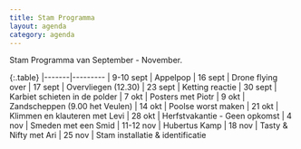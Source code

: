 ```yaml
---
title: Stam Programma
layout: agenda
category: agenda
---
```


Stam Programma van September - November.

{:.table}
|-------|---------
| 9-10 sept | Appelpop
| 16 sept | Drone flying over
| 17 sept | Overvliegen (12.30)
| 23 sept | Ketting reactie
| 30 sept | Karbiet schieten in de polder
| 7 okt | Posters met Piotr
| 9 okt | Zandscheppen (9.00 het Veulen)
| 14 okt | Poolse worst maken
| 21 okt | Klimmen en klauteren met Levi
| 28 okt | Herfstvakantie - Geen opkomst
| 4 nov | Smeden met een Smid
| 11-12 nov | Hubertus Kamp
| 18 nov | Tasty & Nifty met Ari
| 25 nov | Stam installatie & identificatie
